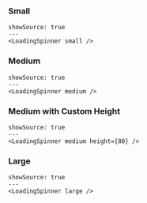 ### Small

```react
showSource: true
---
<LoadingSpinner small />
```

### Medium

```react
showSource: true
---
<LoadingSpinner medium />
```

### Medium with Custom Height

```react
showSource: true
---
<LoadingSpinner medium height={80} />
```

### Large

```react
showSource: true
---
<LoadingSpinner large />
```
